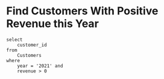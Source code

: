 # Find Customers With Positive Revenue this Year

```
select
    customer_id
from
    Customers
where
    year = '2021' and
    revenue > 0
```
